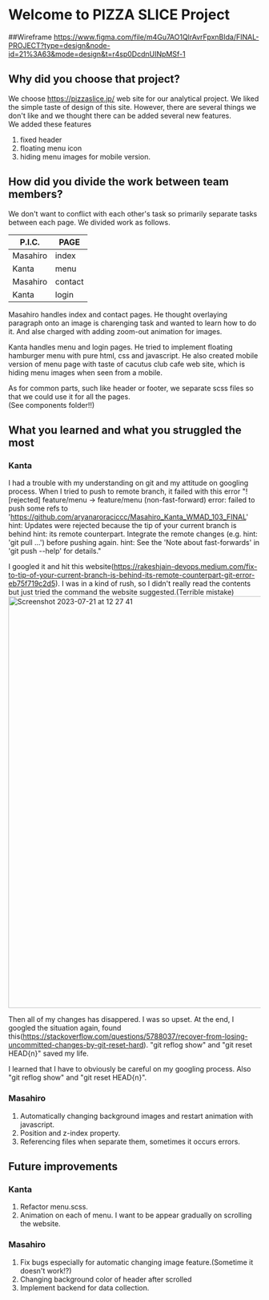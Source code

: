 # Welcome to PIZZA SLICE Project

##Wireframe
https://www.figma.com/file/m4Gu7AO1QlrAvrFpxnBIda/FINAL-PROJECT?type=design&node-id=21%3A63&mode=design&t=r4sp0DcdnUINpMSf-1

## Why did you choose that project?

We choose https://pizzaslice.jp/ web site for our analytical project.
We liked the simple taste of design of this site.
However, there are several things we don't like and we thought there can be added several new features.  
We added these features

1. fixed header
2. floating menu icon
3. hiding menu images for mobile version.

## How did you divide the work between team members?

We don't want to conflict with each other's task so primarily separate tasks between each page. We divided work as follows.

| P.I.C.   | PAGE    |
| -------- | ------- |
| Masahiro | index   |
| Kanta    | menu    |
| Masahiro | contact |
| Kanta    | login   |

Masahiro handles index and contact pages. He thought overlaying paragraph onto an image is charenging task and wanted to learn how to do it. And alse charged with adding zoom-out animation for images.

Kanta handles menu and login pages. He tried to implement floating hamburger menu with pure html, css and javascript. He also created mobile version of menu page with taste of cacutus club cafe web site, which is hiding menu images when seen from a mobile.

As for common parts, such like header or footer, we separate scss files so that we could use it for all the pages.  
(See components folder!!)

## What you learned and what you struggled the most

### Kanta
 
I had a trouble with my understanding on git and my attitude on googling process.
When I tried to push to remote branch, it failed with this error 
"! [rejected] feature/menu -> feature/menu (non-fast-forward) error: failed to push some refs to 'https://github.com/aryanaroraciccc/Masahiro_Kanta_WMAD_103_FINAL' hint: Updates were rejected because the tip of your current branch is behind hint: its remote counterpart. Integrate the remote changes (e.g. hint: 'git pull ...') before pushing again. hint: See the 'Note about fast-forwards' in 'git push --help' for details."

I googled it and hit this website(https://rakeshjain-devops.medium.com/fix-to-tip-of-your-current-branch-is-behind-its-remote-counterpart-git-error-eb75f719c2d5). 
I was in a kind of rush, so I didn't really read the contents but just tried the command the website suggested.(Terrible mistake)
<img width="822" alt="Screenshot 2023-07-21 at 12 27 41" src="https://github.com/aryanaroraciccc/Masahiro_Kanta_WMAD_103_FINAL/assets/99339182/aab6e138-3057-474d-b4ae-1e590f763e88">

Then all of my changes has disappered. I was so upset. 
At the end, I googled the situation again, found this(https://stackoverflow.com/questions/5788037/recover-from-losing-uncommitted-changes-by-git-reset-hard). "git reflog show" and "git reset HEAD{n}" saved my life.

I learned that I have to obviously be careful on my googling process. Also "git reflog show" and "git reset HEAD{n}".

### Masahiro

1. Automatically changing background images and restart animation with javascript.
2. Position and z-index property.
3. Referencing files when separate them, sometimes it occurs errors.

## Future improvements

### Kanta
1. Refactor menu.scss. 
2. Animation on each of menu. I want to be appear gradually on scrolling the website.

### Masahiro

1. Fix bugs especially for automatic changing image feature.(Sometime it doesn't work!?)
2. Changing background color of header after scrolled
3. Implement backend for data collection.
